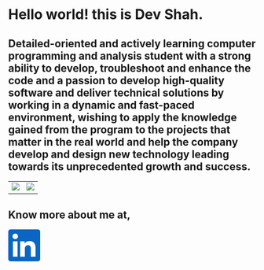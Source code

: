 # Hello world! this is Dev Shah. 

## Detailed-oriented and actively learning computer programming and analysis student with a strong ability to develop, troubleshoot and enhance the code and a passion to develop high-quality software and deliver technical solutions by working in a dynamic and fast-paced environment, wishing to apply the knowledge gained from the program to the projects that matter in the real world and help the company develop and design new technology leading towards its unprecedented growth and success.

<table border='0'>

<tr>

  <td> <img src="https://github-readme-stats.vercel.app/api?username=busycaesar" /> </td>
  <td> <img src="https://github-readme-stats.vercel.app/api/top-langs/?username=busycaesar" /> </td>
  
</tr>

</table>

## Know more about me at,
<a href="https://www.linkedin.com/in/busycaesar/"> <img src="Images\linkedin.png" width="65" height="65" alt="LinkedIn"> </a>

<!---
busycaesar/busycaesar is a ✨ special ✨ repository because its `README.md` (this file) appears on your GitHub profile.
You can click the Preview link to take a look at your changes.
--->
